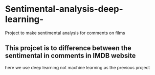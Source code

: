 # Sentimental-analysis-deep-learning-
Project to make sentimental analysis for comments on films

## This projcet is to difference between the sentimental in comments in IMDB website
here we use deep learning not machine learning as the previous project
